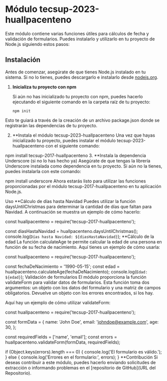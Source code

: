 # Módulo tecsup-2023-huallpacenteno

Este módulo contiene varias funciones útiles para cálculos de fecha y validación de formularios. Puedes instalarlo y utilizarlo en tu proyecto de Node.js siguiendo estos pasos:

## Instalación

Antes de comenzar, asegúrate de que tienes Node.js instalado en tu sistema. Si no lo tienes, puedes descargarlo e instalarlo desde [nodejs.org](https://nodejs.org/).

1. **Inicializa tu proyecto con npm**

   Si aún no has inicializado tu proyecto con npm, puedes hacerlo ejecutando el siguiente comando en la carpeta raíz de tu proyecto:

   ```shell
   npm init

Esto te guiará a través de la creación de un archivo package.json donde se registrarán las dependencias de tu proyecto.

2. **Instala el módulo tecsup-2023-huallpacenteno
Una vez que hayas inicializado tu proyecto, puedes instalar el módulo tecsup-2023-huallpacenteno con el siguiente comando:


npm install tecsup-2017-huallpacenteno
3. **Instala la dependencia Underscore (si no lo has hecho ya)
Asegúrate de que tengas la librería Underscore instalada como dependencia en tu proyecto. Si aún no la tienes, puedes instalarla con este comando:


npm install underscore
Ahora estarás listo para utilizar las funciones proporcionadas por el módulo tecsup-2017-huallpacenteno en tu aplicación Node.js.

Uso
**Cálculo de días hasta Navidad
Puedes utilizar la función daysUntilChristmas para determinar la cantidad de días que faltan para Navidad. A continuación se muestra un ejemplo de cómo hacerlo:


const huallpacenteno = require('tecsup-2017-huallpacenteno');

const diasHastaNavidad = huallpacenteno.daysUntilChristmas();
console.log(`Días hasta Navidad: ${diasHastaNavidad}`);
**Cálculo de la edad
La función calculateAge te permite calcular la edad de una persona en función de su fecha de nacimiento. Aquí tienes un ejemplo de cómo usarla:


const huallpacenteno = require('tecsup-2017-huallpacenteno');

const fechaDeNacimiento = '1990-05-15';
const edad = huallpacenteno.calculateAge(fechaDeNacimiento);
console.log(`Edad: ${edad}`);
Validación de formularios
El módulo proporciona la función validateForm para validar datos de formularios. Esta función toma dos argumentos: un objeto con los datos del formulario y una matriz de campos obligatorios. Devuelve un objeto con los errores encontrados, si los hay.

Aquí hay un ejemplo de cómo utilizar validateForm:


const huallpacenteno = require('tecsup-2017-huallpacenteno');

const formData = {
    name: 'John Doe',
    email: 'johndoe@example.com',
    age: 30,
};

const requiredFields = ['name', 'email'];
const errors = huallpacenteno.validateForm(formData, requiredFields);

if (Object.keys(errors).length === 0) {
    console.log('El formulario es válido.');
} else {
    console.log('Errores en el formulario:', errors);
}
**Contribución
Si deseas contribuir a este módulo, puedes hacerlo enviando solicitudes de extracción o informando problemas en el [repositorio de GitHub](URL del Repositorio).
